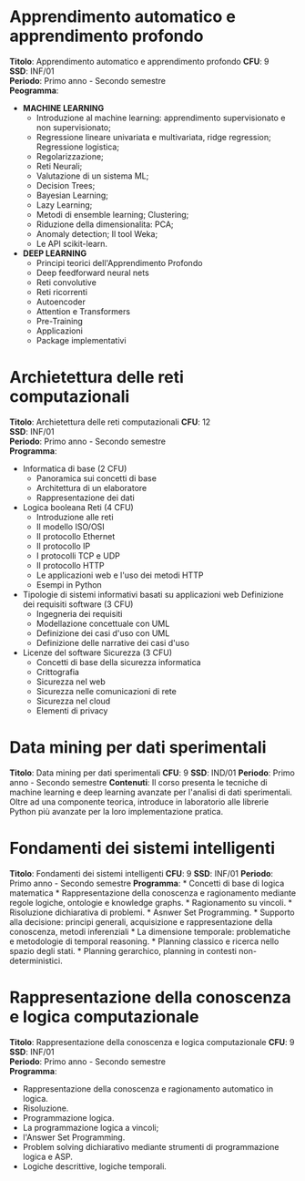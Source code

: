 # Apprendimento automatico e apprendimento profondo

**Titolo**: Apprendimento automatico e apprendimento profondo
**CFU**: 9 <br> 
**SSD**: INF/01 <br> 
**Periodo**: Primo anno - Secondo semestre <br> 
**Peogramma**:
* **MACHINE LEARNING**
  * Introduzione al machine learning: apprendimento supervisionato e non supervisionato;
  * Regressione lineare univariata e multivariata, ridge regression; Regressione logistica;
  * Regolarizzazione;
  * Reti Neurali;
  * Valutazione di un sistema ML;
  * Decision Trees;
  * Bayesian Learning;
  * Lazy Learning;
  * Metodi di ensemble learning; Clustering;
  * Riduzione della dimensionalita: PCA;
  * Anomaly detection; Il tool Weka;
  * Le API scikit-learn.
* **DEEP LEARNING**
  * Principi teorici dell'Apprendimento Profondo
  * Deep feedforward neural nets
  * Reti convolutive
  * Reti ricorrenti
  * Autoencoder
  * Attention e Transformers
  * Pre-Training
  * Applicazioni
  * Package implementativi

# Archietettura delle reti computazionali

**Titolo**:  Archietettura delle reti computazionali
**CFU**: 12 <br> 
**SSD**: INF/01 <br> 
**Periodo**: Primo anno - Secondo semestre <br> 
**Programma**:
* Informatica di base (2 CFU)
  * Panoramica sui concetti di base
  * Architettura di un elaboratore
  * Rappresentazione dei dati
* Logica booleana Reti (4 CFU)
  * Introduzione alle reti
  * Il modello ISO/OSI
  * Il protocollo Ethernet
  * Il protocollo IP
  * I protocolli TCP e UDP
  * Il protocollo HTTP
  * Le applicazioni web e l'uso dei metodi HTTP 
  * Esempi in Python
* Tipologie di sistemi informativi basati su applicazioni web Definizione dei requisiti software (3 CFU)
  * Ingegneria dei requisiti
  * Modellazione concettuale con UML
  * Definizione dei casi d'uso con UML
  * Definizione delle narrative dei casi d'uso
* Licenze del software Sicurezza (3 CFU)
  * Concetti di base della sicurezza informatica
  * Crittografia
  * Sicurezza nel web
  * Sicurezza nelle comunicazioni di rete
  * Sicurezza nel cloud
  * Elementi di privacy

# Data mining per dati sperimentali

**Titolo**:  Data mining per dati sperimentali
**CFU**: 9
**SSD**: IND/01
**Periodo**: Primo anno - Secondo semestre
**Contenuti**: Il corso presenta le tecniche di machine learning e deep learning avanzate per l'analisi di dati sperimentali. Oltre ad una componente teorica, introduce in laboratorio alle librerie Python più avanzate per la loro implementazione pratica.

# Fondamenti dei sistemi intelligenti

**Titolo**:  Fondamenti dei sistemi intelligenti
**CFU**: 9
**SSD**: INF/01
**Periodo**: Primo anno - Secondo semestre
**Programma**:
    * Concetti di base di logica matematica
    * Rappresentazione della conoscenza e ragionamento mediante regole logiche, ontologie e knowledge graphs.
    * Ragionamento su vincoli.
    * Risoluzione dichiarativa di problemi.
    * Asnwer Set Programming.
    * Supporto alla decisione: principi generali, acquisizione e rappresentazione della conoscenza, metodi inferenziali
    * La dimensione temporale: problematiche e metodologie di temporal reasoning.
    * Planning classico e ricerca nello spazio degli stati.
    * Planning gerarchico, planning in contesti non-deterministici.

# Rappresentazione della conoscenza e logica computazionale

**Titolo**:  Rappresentazione della conoscenza e logica computazionale
**CFU**: 9 <br> 
**SSD**: INF/01 <br> 
**Periodo**: Primo anno - Secondo semestre <br> 
**Programma**:
* Rappresentazione della conoscenza e ragionamento automatico in logica.
* Risoluzione.
* Programmazione logica.
* La programmazione logica a vincoli;
* l'Answer Set Programming.
* Problem solving dichiarativo mediante strumenti di programmazione logica e ASP.
* Logiche descrittive, logiche temporali.